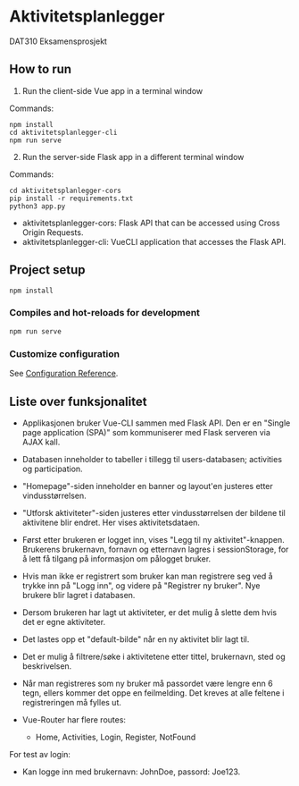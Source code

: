 # Aktivitetsplanlegger
DAT310 Eksamensprosjekt

## How to run

1. Run the client-side Vue app in a terminal window


Commands:
```
npm install
cd aktivitetsplanlegger-cli
npm run serve
```



2. Run the server-side Flask app in a different terminal window

Commands:
```
cd aktivitetsplanlegger-cors
pip install -r requirements.txt
python3 app.py
```




* aktivitetsplanlegger-cors: Flask API that can be accessed using Cross Origin Requests.
* aktivitetsplanlegger-cli: VueCLI application that accesses the Flask API.


## Project setup
```
npm install
```

### Compiles and hot-reloads for development
```
npm run serve
```


### Customize configuration
See [Configuration Reference](https://cli.vuejs.org/config/).


## Liste over funksjonalitet
- Applikasjonen bruker Vue-CLI sammen med Flask API.
Den er en "Single page application (SPA)" som kommuniserer med Flask serveren via AJAX kall.

- Databasen inneholder to tabeller i tillegg til users-databasen; activities og participation.

- "Homepage"-siden inneholder en banner og layout'en justeres etter vindusstørrelsen.

- "Utforsk aktiviteter"-siden justeres etter vindusstørrelsen der bildene til aktivitene blir endret. Her vises aktivitetsdataen.

- Først etter brukeren er logget inn, vises "Legg til ny aktivitet"-knappen.
Brukerens brukernavn, fornavn og etternavn lagres i sessionStorage, for å lett få tilgang på informasjon om pålogget bruker.

- Hvis man ikke er registrert som bruker kan man registrere seg ved å trykke inn på "Logg inn", og videre på "Registrer ny bruker".
Nye brukere blir lagret i databasen.
- Dersom brukeren har lagt ut aktiviteter, er det mulig å slette dem hvis det er egne aktiviteter.
- Det lastes opp et "default-bilde" når en ny aktivitet blir lagt til.
- Det er mulig å filtrere/søke i aktivitetene etter tittel, brukernavn, sted og beskrivelsen.

- Når man registreres som ny bruker må passordet være lengre enn 6 tegn, ellers kommer det oppe en feilmelding. Det kreves at alle feltene i registreringen må fylles ut.

- Vue-Router har flere routes:
    * Home, Activities, Login, Register, NotFound


For test av login:
- Kan logge inn med brukernavn: JohnDoe, passord: Joe123.

